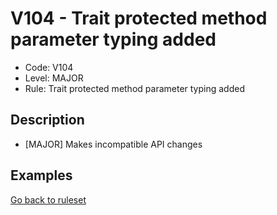 # V104 - Trait protected method parameter typing added

* Code: V104
* Level: MAJOR
* Rule: Trait protected method parameter typing added

## Description

* [MAJOR] Makes incompatible API changes

## Examples

[Go back to ruleset](../README.md)